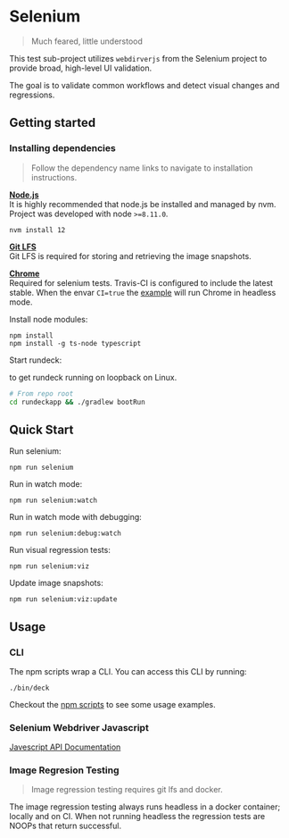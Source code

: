 Selenium
========
> Much feared, little understood

This test sub-project utilizes `webdirverjs` from the Selenium project
to provide broad, high-level UI validation.

The goal is to validate common workflows and detect visual changes
and regressions.

## Getting started

### Installing dependencies
> Follow the dependency name links to navigate to installation instructions.


[**Node.js**](https://github.com/creationix/nvm#install-script)  
It is highly recommended that node.js be installed and managed by nvm. Project was developed with node ```>=8.11.0```.
```
nvm install 12
```

[**Git LFS**](https://git-lfs.github.com/)  
Git LFS is required for storing and retrieving the image snapshots.

[**Chrome**](https://www.google.com/chrome/)  
Required for selenium tests. Travis-CI is configured to include the latest stable.
When the envar ```CI=true``` the [example](./__tests__/selenium-login.test.ts) will run Chrome in headless mode.

Install node modules:  
```
npm install
npm install -g ts-node typescript
```

Start rundeck:

to get rundeck running on loopback on Linux.
```bash
# From repo root
cd rundeckapp && ./gradlew bootRun
```

## Quick Start
Run selenium:
```
npm run selenium
```

Run in watch mode:
```
npm run selenium:watch
```

Run in watch mode with debugging:
```
npm run selenium:debug:watch
```

Run  visual regression tests:
```
npm run selenium:viz
```

Update image snapshots:
```
npm run selenium:viz:update
```

## Usage

### CLI
The npm scripts wrap a CLI. You can access this CLI by running:
```
./bin/deck
```

Checkout the [npm scripts](./package.json) to see some usage examples.

### Selenium Webdriver Javascript
[Javescript API Documentation](https://selenium.dev/selenium/docs/api/javascript/module/selenium-webdriver/index_exports_WebDriver.html)

### Image Regresion Testing
> Image regression testing requires git lfs and docker.

The image regression testing always runs headless in a docker container; locally and on CI.
When not running headless the regression tests are NOOPs that return successful.